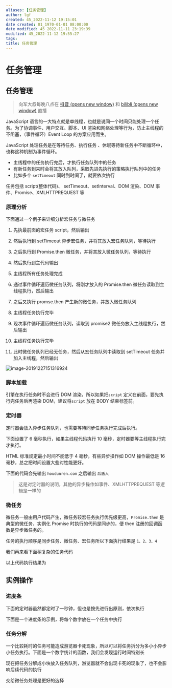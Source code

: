 ```yaml
---
aliases: [任务管理]
author: lgf
created: 45_2022-11-12 19:15:01
date created: 01_1970-01-01 08:00:00
date modified: 45_2022-11-11 23:19:39
modified: 45_2022-11-12 19:55:27
tags: 
title: 任务管理
---
```

# 任务管理
## 任务管理

> 向军大叔每晚八点在 [抖音 (opens new window)](https://live.douyin.com/houdunren) 和 [bilibli (opens new window)](https://space.bilibili.com/282190994) 直播

JavaScript 语言的一大特点就是单线程，也就是说同一个时间只能处理一个任务。为了协调事件、用户交互、脚本、UI 渲染和网络处理等行为，防止主线程的不阻塞，（事件循环）Event Loop 的方案应用而生。

JavaScript 处理任务是在等待任务、执行任务 、休眠等待新任务中不断循环中，也称这种机制为事件循环。

-   主线程中的任务执行完后，才执行任务队列中的任务
-   有新任务到来时会将其放入队列，采取先进先执行的策略执行队列中的任务
-   比如多个 `setTimeout` 同时到时间了，就要依次执行

任务包括 script(整体代码)、 setTimeout、setInterval、DOM 渲染、DOM 事件、Promise、XMLHTTPREQUEST 等

### 原理分析

下面通过一个例子来详细分析宏任务与微任务

1.  先执最前面的宏任务 script，然后输出
    
2.  然后执行到 setTimeout 异步宏任务，并将其放入宏任务队列，等待执行
    
3.  之后执行到 Promise.then 微任务，并将其放入微任务队列，等待执行
    
4.  然后执行到主代码输出
    
5.  主线程所有任务处理完成
    
6.  通过事件循环遍历微任务队列，将刚才放入的 Promise.then 微任务读取到主线程执行，然后输出
    
7.  之后又执行 promse.then 产生新的微任务，并放入微任务队列
    
8.  主线程任务执行完毕
    
9.  现次事件循环遍历微任务队列，读取到 promise2 微任务放入主线程执行，然后输出
    
10.  主线程任务执行完毕
    
11.  此时微任务队列已经无任务，然后从宏任务队列中读取到 setTimeout 任务并加入主线程，然后输出
    

![image-20191227151316924](https://doc.houdunren.com/assets/img/image-20191227151316924.65fe4da0.png)

### 脚本加载

引擎在执行任务时不会进行 DOM 渲染，所以如果把`script` 定义在前面，要先执行完任务后再渲染 DOM，建议将`script` 放在 BODY 结束标签前。

### 定时器

定时器会放入异步任务队列，也需要等待同步任务执行完成后执行。

下面设置了 6 毫秒执行，如果主线程代码执行 10 毫秒，定时器要等主线程执行完才执行。

HTML 标准规定最小时间不能低于 4 毫秒，有些异步操作如 DOM 操作最低是 16 毫秒，总之把时间设置大些对性能更好。

下面的代码会先输出 `houdunren.com` 之后输出 `后盾人`

> 这是对定时器的说明，其他的异步操作如事件、XMLHTTPREQUEST 等逻辑是一样的

### 微任务

微任务一般由用户代码产生，微任务较宏任务执行优先级更高，`Promise.then` 是典型的微任务，实例化 Promise 时执行的代码是同步的，便 then 注册的回调函数是异步微任务的。

任务的执行顺序是同步任务、微任务、宏任务所以下面执行结果是 `1、2、3、4`

我们再来看下面稍复杂的任务代码

以上代码执行结果为

## 实例操作

### 进度条

下面的定时器虽然都定时了一秒钟，但也是按先进行出原则，依次执行

下面是一个进度条的示例，将每个数字放在一个任务中执行

### 任务分解

一个比较耗时的任务可能造成游览器卡死现象，所以可以将任务拆分为多小小异步小任务执行。下面是一个数字统计的函数，我们会发现运行时间特别长

现在把任务分解成小块放入任务队列，游览器就不会出现卡死的现象了，也不会影响后续代码的执行

交给微任务处理是更好的选择
